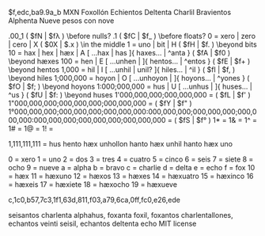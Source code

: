 $f,edc,ba9.9a_b MXN
Foxollón Echientos Deltenta Charlil Bravientos Alphenta Nueve pesos
con nove

.00_1															( $fN | $fλ ) \\before nulls?
.1															( $fC | $f_ ) \\before floats?
0 		= xero | zero | cero	| X 										( $0X | $.x ) \\in the middle
1 		= uno | bit		| H 										( $fH | $f. ) \\beyond bits
10 		= hax | hex | hæx	| A 	[ ...hax	| has 	]{ haxes... 	| ^anta		}		( $fA | $f0 ) \\beyond hæxes
100 				= hen	| E 	[ ...unhen	|	]{ hentos... 	| ^entos 	}		( $fE | $f+ ) \\beyond hentos
1,000 				= hil	| I 	[ ...unhil	| unil?	]{ hiles... 	| ^il 		}		( $fI | $f, ) \\beyond hiles
1;000,000 			= hoyon	| O	[ ...unhoyon	|	]{ hoyons... 	| ^yones 	}		( $fO | $f; ) \\beyond hoyons
1:000;000,000 			= hus	| U	[ ...unhus	|	]{ huses... 	| ^us 		}		( $fU | $f: ) \\beyond huses
1'000,000,000;000,000,000 	= 											( $fL | $f' )
1"000,000,000;000,000,000;000,000,000 =											( $fY | $f" )
1°000,000,000;000,000,000;000,000,000:000,000,000;000,000,000;000,000,000:000,000,000;000,000,000;000,000,000 =		( $fS | $f° )
1* = 
1& = 
1^ = 
1# = 
1@ = 
1! = 

1,111,111,111 = hus hento hæx unhollon hanto hæx unhil hanto hæx uno

0 = xero
1 = uno
2 = dos
3 = tres
4 = cuatro
5 = cinco
6 = seis
7 = siete
8 = ocho
9 = nueve
a = alpha
b = bravo
c = charlie
d = delta
e = echo
f = fox
10 = hæx
11 = hæxuno
12 = hæxos
13 = hæxes
14 = hæxuatro
15 = hæxinco
16 = hæxeis
17 = hæxiete
18 = hæxocho
19 = hæxueve

c,1c0,b57,7c3,1f1,63d,811,f03,a79,6ca,0ff,fc0,e26,ede

seisantos charlenta alphahus, foxanta foxil, foxantos charlentallones, echantos veinti seisil, echantos deltenta echo
MIT license
